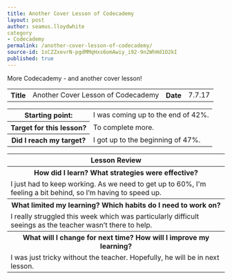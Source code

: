 ```yaml
---
title: Another Cover Lesson of Codecademy
layout: post
author: seamus.lloydwhite
category
- Codecademy
permalink: /another-cover-lesson-of-codecademy/
source-id: 1sCZZxevrN-pgdMMqHxs6omAwiy_i92-9n2WhHd1O2kI
published: true
---
```

More Codecademy - and another cover lesson!

<table>
  <tr>
    <th>Title</th>
    <td>Another Cover Lesson of Codecademy</td>
    <th>Date</th>
    <td>7.7.17</td>
  </tr>
</table>


<table>
  <tr>
    <th>Starting point:</th>
    <td>I was coming up to the end of 42%.</td>
  </tr>
  <tr>
    <th>Target for this lesson?</th>
    <td>To complete more.</td>
  </tr>
  <tr>
    <th>Did I reach my target? </th>
    <td>I got up to the beginning of 47%.</td>
  </tr>
</table>


<table>
  <tr>
    <th>Lesson Review</th>
  </tr>
  <tr>
    <th>How did I learn? What strategies were effective? </th>
  </tr>
  <tr>
    <td>I just had to keep working. As we need to get up to 60%, I'm feeling a bit behind, so I’m having to speed up.</td>
  </tr>
  <tr>
    <th>What limited my learning? Which habits do I need to work on? </th>
  </tr>
  <tr>
    <td>I really struggled this week which was particularly difficult seeings as the teacher wasn’t there to help.</td>
  </tr>
  <tr>
    <th>What will I change for next time? How will I improve my learning?</th>
  </tr>
  <tr>
    <td>I was just tricky without the teacher. Hopefully, he will be in next lesson.</td>
  </tr>
</table>


